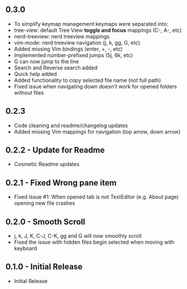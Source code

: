 ## 0.3.0
* To simplify keymap management keymaps were separated into:
 * tree-view: default Tree View **toggle and focus** mappings (C-\, A-\, etc)
 * nerd-treeview: nerd treeview mappings
 * vim-mode: nerd treeview navigation (j, k, gg, G, etc)
* Added missing Vim bindings (enter, +, -, etc)
* Implemented number-prefixed jumps (5j, 6k, etc)
* G can now jump to the line
* Search and Reverse search added
* Quick help added
* Added functionality to copy selected file name (not full path)
* Fixed issue when navigating down doesn't work for opened folders without files

## 0.2.3
* Code cleaning and readme/changelog updates
* Added missing Vim mappings for navigation (top arrow, down arrow)

## 0.2.2 - Update for Readme
* Cosmetic Readme updates

## 0.2.1 - Fixed Wrong pane item
* Fixed Issue #1: When opened tab is not TextEditor (e.g. About page)
opening new file crashes

## 0.2.0 - Smooth Scroll
* j, k, J, K, C-J, C-K, gg and G will now smoothly scroll
* Fixed the issue with hidden files begin selected when moving with keyboard

## 0.1.0 - Initial Release
* Initial Release
